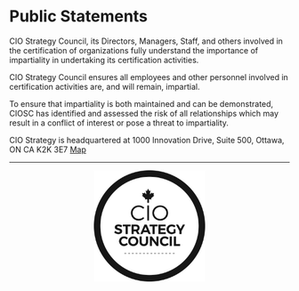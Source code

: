 # Public Statements 

CIO Strategy Council, its Directors, Managers, Staff, and others involved in the certification of organizations fully understand the importance of impartiality in undertaking its certification activities. 

CIO Strategy Council ensures all employees and other personnel involved in certification activities are, and will remain, impartial.  

To ensure that impartiality is both maintained and can be demonstrated, CIOSC has identified and assessed the risk of all relationships which may result in a conflict of interest or pose a threat to impartiality. 

CIO Strategy is headquartered at 1000 Innovation Drive, Suite 500, 
Ottawa, ON CA K2K 3E7  [Map](https://goo.gl/maps/ta8TLAAitLRTeG988)

***
<p align=center><img src="../assets/ciosc-logo-blk.png"  width="200" height="200"></p>